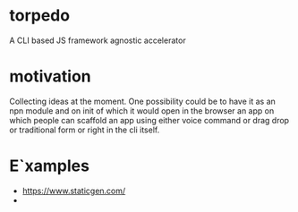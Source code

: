 # torpedo
A CLI based  JS framework agnostic accelerator

# motivation
Collecting ideas at the moment. 
One possibility could be to have it as an npn module and on init of which it would open in 
the browser an app on which people can scaffold an app using either voice command or 
drag drop or traditional form or right in the cli itself.



 # E`xamples
 - https://www.staticgen.com/
 - 

